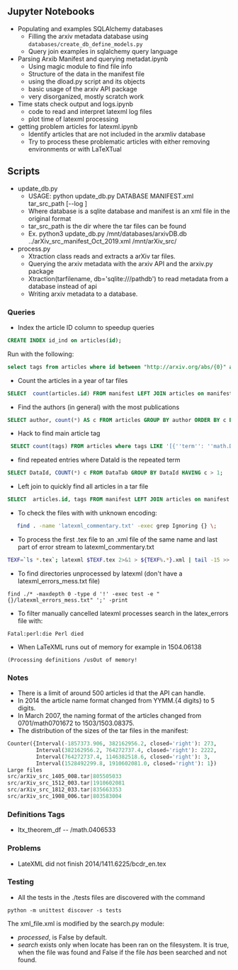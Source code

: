 ## Jupyter Notebooks
* Populating and examples SQLAlchemy databases
    * Filling the arxiv metadata database using `databases/create_db_define_models.py`
    * Query join examples in sqlalchemy query language
* Parsing Arxib Manifest and querying metadat.ipynb
    * Using magic module to find file info
    * Structure of the data in the manifest file
    * using the dload.py script and its objects
    * basic usage of the arxiv API package
    * very disorganized, mostly scratch work
* Time stats check output and logs.ipynb
    * code to read and interpret latexml log files
    * plot time of latexml processing
* getting problem articles for latexml.ipynb
    * Identify articles that are not included in the arxmliv database 
    * Try to process these problematic articles with either removing environments or with LaTeXTual

## Scripts
* update_db.py
    * USAGE: python update_db.py DATABASE MANIFEST.xml tar_src_path [--log ]
    * Where database is a sqlite database and manifest is an xml file in the original format
    * tar_src_path is the dir where the tar files can be found
    * Ex. python3 update_db.py /mnt/databases/arxivDB.db ../arXiv_src_manifest_Oct_2019.xml /mnt/arXiv_src/
* process.py
    * Xtraction class reads and extracts a arXiv tar files.
    * Querying the arxiv metadata with the arxiv API and the arxiv.py package
    * Xtraction(tarfilename, db='sqlite:///pathdb') to read metadata from a database instead of api
    * Writing arxiv metadata to a database.


### Queries
* Index the article ID column to speedup queries
```sql
CREATE INDEX id_ind on articles(id);
```
Run with the following:
```sql
select tags from articles where id between "http://arxiv.org/abs/{0}" and "http://arxiv.org/abs/{0}{{";
```
* Count the articles in a year of tar files
```sql
SELECT  count(articles.id) FROM manifest LEFT JOIN articles on manifest.id = articles.tarfile_id WHERE manifest.filename LIKE 'src/arXiv_src_06%' and articles.tags like '[{''term'': ''math%';
```
* Find the authors (in general) with the most publications
```sql
SELECT author, count(*) AS c FROM articles GROUP BY author ORDER BY c DESC LIMIT 10;
```
* Hack to find main article tag
```sql
 SELECT count(tags) FROM articles where tags LIKE '[{''term'': ''math.DG''%';
```
* find repeated entries where DataId is the repeated term
```sql
SELECT DataId, COUNT(*) c FROM DataTab GROUP BY DataId HAVING c > 1;
```
* Left join to quickly find all articles in a tar file
```sql
SELECT  articles.id, tags FROM manifest LEFT JOIN articles on manifest.id = articles.tarfile_id WHERE manifest.id = 1747;
```

* To check the files with with unknown encoding:
```bash
   find . -name 'latexml_commentary.txt' -exec grep Ignoring {} \;
```
* To process the first .tex file to an .xml file of the same name and last part of error stream to latexml_commentary.txt
```bash
TEXF=`ls *.tex`; latexml $TEXF.tex 2>&1 > ${TEXF%.*}.xml | tail -15 >> latexml_commentary.txt
```

* To find directories unprocessed by latexml (don't have a latexml_errors_mess.txt file)
```
find ./* -maxdepth 0 -type d '!' -exec test -e "{}/latexml_errors_mess.txt" ';' -print
```

* To filter manually cancelled latexml processes search in the latex_errors file with:
```
Fatal:perl:die Perl died
```

* When LaTeXML runs out of memory for example in 1504.06138
```
(Processing definitions /usOut of memory!
```


### Notes
* There is a limit of around 500 articles id that the API can handle.
* In 2014 the article name format changed from YYMM.{4 digits} to 5 digits.
* In March 2007, the naming format of the articles changed from 0701/math0701672 to 1503/1503.08375.
* The distribution of the sizes of the tar files in the manifest:
```python
Counter({Interval(-1857373.906, 382162956.2, closed='right'): 273,
         Interval(382162956.2, 764272737.4, closed='right'): 2222,
         Interval(764272737.4, 1146382518.6, closed='right'): 3,
         Interval(1528492299.8, 1910602081.0, closed='right'): 1})
Large files
src/arXiv_src_1405_008.tar|805505033
src/arXiv_src_1512_003.tar|1910602081
src/arXiv_src_1812_033.tar|835663353
src/arXiv_src_1908_006.tar|803583004
```


### Definitions Tags
* ltx_theorem_df -- /math.0406533

### Problems
* LateXML did not finish 2014/1411.6225/bcdr_en.tex

### Testing
* All the tests in the ./tests files are discovered with the command
```
python -m unittest discover -s tests
```

The xml_file.xml is modified by the search.py module:
* *processed*, is False by default.
* *search* exists only when locate has been ran on the filesystem. It is true, when the file was found and False if the file _has_ been searched and not found.
